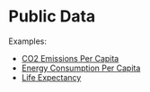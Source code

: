 # Public Data

Examples:

 * [CO2 Emissions Per Capita](http://upload.wikimedia.org/wikipedia/commons/4/4b/CO2_per_capita_per_country.png)
 * [Energy Consumption Per Capita](http://burnanenergyjournal.com/wp-content/uploads/2011/12/WorldMap_EnergyConsumptionPerCapita_v4forweb.jpg)
 * [Life Expectancy](http://upload.wikimedia.org/wikipedia/commons/d/d8/Life_Expectancy_2011_CIA_World_Factbook.png)
